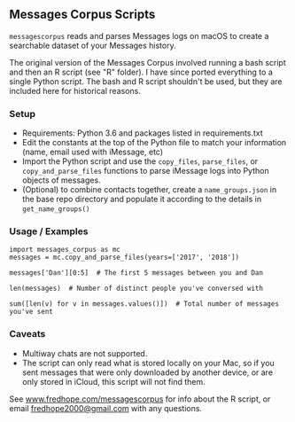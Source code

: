 ## Messages Corpus Scripts

`messagescorpus` reads and parses Messages logs on macOS to create a searchable dataset of your Messages history.

The original version of the Messages Corpus involved running a bash script and then an R script (see "R" folder). I have since ported everything to a single Python script. The bash and R script shouldn't be used, but they are included here for historical reasons.

### Setup

- Requirements: Python 3.6 and packages listed in requirements.txt
- Edit the constants at the top of the Python file to match your information (name, email used with iMessage, etc)
- Import the Python script and use the `copy_files`, `parse_files`, or `copy_and_parse_files` functions to parse iMessage logs into Python objects of messages.
- (Optional) to combine contacts together, create a `name_groups.json` in the base repo directory and populate it according to the details in `get_name_groups()`

### Usage / Examples

```
import messages_corpus as mc
messages = mc.copy_and_parse_files(years=['2017', '2018'])

messages['Dan'][0:5]  # The first 5 messages between you and Dan

len(messages)  # Number of distinct people you've conversed with

sum([len(v) for v in messages.values()])  # Total number of messages you've sent
```

### Caveats

- Multiway chats are not supported.
- The script can only read what is stored locally on your Mac, so if you sent messages that were only downloaded by another device, or are only stored in iCloud, this script will not find them.

See www.fredhope.com/messagescorpus for info about the R script, or email fredhope2000@gmail.com with any questions.